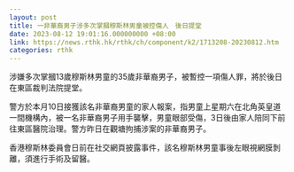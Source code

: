 ```yaml
---
layout: post
title: 一非華裔男子涉多次掌摑穆斯林男童被控傷人　後日提堂
date: 2023-08-12 19:01:16.000000000 +08:00
link: https://news.rthk.hk/rthk/ch/component/k2/1713208-20230812.htm
categories: rthk
---
```


涉嫌多次掌摑13歲穆斯林男童的35歲非華裔男子，被暫控一項傷人罪，將於後日在東區裁判法院提堂。

警方於本月10日接獲該名非華裔男童的家人報案，指男童上星期六在北角英皇道一間機構內，被一名非華裔男子用手襲擊，男童眼部受傷，3日後由家人陪同下前往東區醫院治理。警方昨日在觀塘拘捕涉案的非華裔男子。

香港穆斯林委員會日前在社交網頁披露事件，該名穆斯林男童事後左眼視網膜剝離，須進行手術及留醫。
